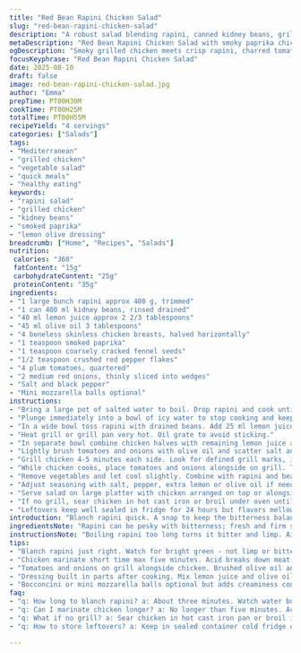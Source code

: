 ```yaml
---
title: "Red Bean Rapini Chicken Salad"
slug: "red-bean-rapini-chicken-salad"
description: "A robust salad blending rapini, canned kidney beans, grilled chicken breasts seasoned with fennel seeds and smoked paprika. Tomatoes and onions grill till tender, lending a sweet char. Dressing is lemon juice and olive oil, bright and simple. A pinch of chili flakes adds heat. Quick blanching keeps rapini crisp, cooling in ice water anchors the color and crunch. Chicken marinated briefly; gets smoky from grill heat. Forget overcooking, watch color and feel the spring of rapini stalks. Bocconcini optional for creaminess. A savory, smoky-sour-tangy combo; fresh, vibrant, rustic."
metaDescription: "Red Bean Rapini Chicken Salad with smoky paprika chicken, crisp rapini, charred tomatoes and onions, bright lemon-olive dressing, and optional bocconcini creaminess."
ogDescription: "Smoky grilled chicken meets crisp rapini, charred tomatoes, and zesty lemon-olive dressing. Beans add heft, bocconcini optional for creamy contrast; layered, rustic flavors."
focusKeyphrase: "Red Bean Rapini Chicken Salad"
date: 2025-08-10
draft: false
image: red-bean-rapini-chicken-salad.jpg
author: "Emma"
prepTime: PT00H30M
cookTime: PT00H25M
totalTime: PT00H55M
recipeYield: "4 servings"
categories: ["Salads"]
tags:
- "Mediterranean"
- "grilled chicken"
- "vegetable salad"
- "quick meals"
- "healthy eating"
keywords:
- "rapini salad"
- "grilled chicken"
- "kidney beans"
- "smoked paprika"
- "lemon olive dressing"
breadcrumb: ["Home", "Recipes", "Salads"]
nutrition: 
 calories: "360"
 fatContent: "15g"
 carbohydrateContent: "25g"
 proteinContent: "35g"
ingredients:
- "1 large bunch rapini approx 400 g, trimmed"
- "1 can 400 ml kidney beans, rinsed drained"
- "40 ml lemon juice approx 2 2/3 tablespoons"
- "45 ml olive oil 3 tablespoons"
- "4 boneless skinless chicken breasts, halved horizontally"
- "1 teaspoon smoked paprika"
- "1 teaspoon coarsely cracked fennel seeds"
- "1/2 teaspoon crushed red pepper flakes"
- "4 plum tomatoes, quartered"
- "2 medium red onions, thinly sliced into wedges"
- "Salt and black pepper"
- "Mini mozzarella balls optional"
instructions:
- "Bring a large pot of salted water to boil. Drop rapini and cook until just tender-crisp about 3 minutes. Should still have bite. Listen for boil’s roar slowing."
- "Plunge immediately into a bowl of icy water to stop cooking and keep vibrant green. Drain well shaking off excess water. Roughly chop."
- "In a wide bowl toss rapini with drained beans. Add 25 ml lemon juice and 25 ml olive oil. Season lightly; let sit while prepping chicken."
- "Heat grill or grill pan very hot. Oil grate to avoid sticking."
- "In separate bowl combine chicken halves with remaining lemon juice and oil. Sprinkle paprika, fennel seeds, crushed chili flakes, salt and pepper. Massage spices in. Five minutes marinade max or acid starts cooking chicken prematurely."
- "Lightly brush tomatoes and onions with olive oil and scatter salt and pepper."
- "Grill chicken 4-5 minutes each side. Look for defined grill marks, internal juices running clear when poked. Don't rush turning or piercing."
- "While chicken cooks, place tomatoes and onions alongside on grill. They need about 7-8 minutes, turning once. Watch for char spots here and there, softening edges, but not mushy."
- "Remove vegetables and let cool slightly. Combine with rapini and beans carefully so tomatoes don’t burst."
- "Adjust seasoning with salt, pepper, extra lemon or olive oil if needed. Toss gently."
- "Serve salad on large platter with chicken arranged on top or alongside. Scatter mini mozzarella balls if using for creaminess."
- "If no grill, sear chicken in hot cast iron or broil under oven until just opaque throughout. Grill veggies on stovetop pan with slight char or roast in oven 200C until softened and blistered."
- "Leftovers keep well sealed in fridge for 24 hours but flavors mellow."
introduction: "Blanch rapini quick. A snap to keep the bitterness balanced and color fresh. Beans bring heft; no soaking needed here. Lemon and oil brighten and tie. Chicken gets a smoky twist with smoked paprika and cracked fennel seed. Both spices push aroma hard, fennel’s slight sweetness clashing with pepper flakes’ heat. Grill is key; that sizzle, plumes of smoke, browned edges. Tomatoes and onions char a bit, add sweetness and bite. I swapped canned kidney beans from usual black beans—more body but similar earthiness. Bocconcini optional; creamy contrast but skipping keeps salad lighter. Tried once with garlic in oil—overpowering. Plain lemon-olive shines better. Don’t fuss with marinating hours, acid damages texture quick. Perfect for leftovers or a busy weeknight, quick to assemble, fresh to the last bite .."
ingredientsNote: "Rapini can be pesky with bitterness; fresh and firm stalks matter. Trim off thicker ends or very woody bits to avoid chew. If small or tender, trim less. Substitute kale (stems removed) if rapini unavailable—just blanch a minute longer. Use canned kidney beans drained well; rinsing cuts canned salt and tin flavor. Cannellini or chickpeas swap fine but change texture and taste. Chicken breasts halved thin cuts cooking evenly. Smoked paprika is crucial, sweet and rich, falling back to regular paprika means loss of depth; add bit more chili flakes then. Fennel seeds crushed give sweet anise note, whole seeds will pop unpredictably when eating—so crush or grind. Tomatoes can be plum or Roma; avoid watery beefsteaks here. Red onions add sweetness grilling, yellow could work but sweeter taste shifts flavor. Olive oil extra virgin best quality; lemon juice fresh, no bottled for brightness. Bocconcini cheese optional for cream dimension, can replace with crumbled feta for saltier tang, or skip for dairy-free."
instructionsNote: "Boiling rapini too long turns it bitter and limp. Aim for bright green and just firm—not floppy. Ice bath after cooking stops pigment oxidation and ruins texture if skipped. Tossing dressing early lets flavours mingle but do gently to not mash beans or tomatoes. Keep juices in bowl; use remnants as salad dressing base later. For chicken, don’t let acid marinade exceed 10 minutes or texture’ll degrade, turn mushy. Apply spices well; don’t just sprinkle cold chicken—mixing in bowl or bag so flavors coat. Grill hotter rather than medium to get crisp edges fast without drying interior. Turn once only per side—flip too much wastes heat and sizzles. When grilling vegetables, oil and salt lightly first; watch closely as sugar caramelizes and get chars fast. Tomato skins should blister but not collapse. Onions soften to sweet translucent, with grill flavor. Serving tip: plate salad then top or surround with chicken so presentation counts. Watch leftover storage closely; lemon and oil dressing can quicken wilt; keep it cold sealed."
tips:
- "Blanch rapini just right. Watch for bright green - not limp or bitter. Boil roaring then slow down, about 3 minutes max. Ice bath crucial. Stops cooking, locks color, keeps crunch. No skipping. Chop roughly after draining - too fine turns mushy later. Adds texture contrast with beans."
- "Chicken marinate short time max five minutes. Acid breaks down meat fast otherwise turns mushy or chewy. Massage spices in well—paprika and fennel crushed release aroma on contact but don’t powder. Grill hot so edges char quickly, trapping juices inside. Turn sides only once or twice. Patience here pays off."
- "Tomatoes and onions on grill alongside chicken. Brushed olive oil and salt, watch closely. Sugar caramelizes fast, char spots appear suddenly. Want blistered skins, not collapsed mush. Onions soften, sweet translucent, add bite with mild bitterness from rapini. Timing is tight - about 7 to 8 minutes turning once only."
- "Dressing built in parts after cooking. Mix lemon juice and olive oil with beans and rapini first, season lightly. Toss gently when adding veggies so tomatoes hold shape. Keep juices from bowl for later dressing - adds concentrated flavor boost. Stirring early too rough breaks beans or bursts tomatoes, turns salad sloppy."
- "Bocconcini or mini mozzarella balls optional but adds creaminess contrast. Can swap feta crumbled for saltier tang, or skip entirely for dairy-free. If rapini not available, kale stems removed works, but blanch a minute longer. Kidney beans rinsed well to cut canned salt and tin flavor. Variations affect texture and balance."
faq:
- "q: How long to blanch rapini? a: About three minutes. Watch water boil roar slow down. Need crisp tender not soft bitter. Ice bath stops cooking fast. Skip ice bath ends limp rapini and dull green."
- "q: Can I marinate chicken longer? a: No longer than five minutes. Acid in lemon juice cooks meat early, texture goes bad fast. If marinade too long chicken gets mushy. Could skip acid but then less flavor."
- "q: What if no grill? a: Sear chicken in hot cast iron pan or broil in oven. Grill tomatoes and onions in stovetop pan for char or roast at 200 Celsius until softened and blistered. Timing varies but watch for visual and smell cues mostly."
- "q: How to store leftovers? a: Keep in sealed container cold fridge only 24 hours max. Lemon oil dressing wilts greens fast so eat soon. Could store components separately but often salad loses crispness quickly."

---
```

